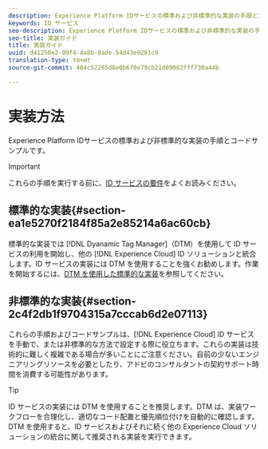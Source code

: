 ```yaml
---
description: Experience Platform IDサービスの標準および非標準的な実装の手順とコードサンプルです。
keywords: ID サービス
seo-description: Experience Platform IDサービスの標準および非標準的な実装の手順とコードサンプルです。
seo-title: 実装ガイド
title: 実装ガイド
uuid: d41250e2-09f4-4a8b-8ade-54d43e9281c9
translation-type: tm+mt
source-git-commit: 484c52265d8e0b6f0e79cb21d09082fff730a44b

---
```



# 実装方法

Experience Platform IDサービスの標準および非標準的な実装の手順とコードサンプルです。

>[!IMPORTANT]
>
>これらの手順を実行する前に、[ID サービスの要件](../reference/requirements.md)をよくお読みください。

## 標準的な実装{#section-ea1e5270f2184f85a2e85214a6ac60cb}

標準的な実装では [!DNL Dyanamic Tag Manager]（DTM）を使用して ID サービスの利用を開始し、他の [!DNL Experience Cloud] ID ソリューションと統合します。ID サービスの実装には DTM を使用することを強くお勧めします。作業を開始するには、[DTM を使用した標準的な実装](../implementation-guides/standard.md#concept-89cd0199a9634fc48644f2d61e3d2445)を参照してください。

## 非標準的な実装{#section-2c4f2db1f9704315a7cccab6d2e07113}

これらの手順およびコードサンプルは、[!DNL Experience Cloud] ID サービスを手動で、または非標準的な方法で設定する際に役立ちます。これらの実装は技術的に難しく複雑である場合が多いことにご注意ください。自前の少ないエンジニアリングリソースを必要としたり、アドビのコンサルタントの契約サポート時間を消費する可能性があります。

>[!TIP]
>
>ID サービスの実装には DTM を使用することを推奨します。DTM は、実装ワークフローを合理化し、適切なコード配置と優先順位付けを自動的に確認します。DTM を使用すると、ID サービスおよびそれに続く他の Experience Cloud ソリューションの統合に関して推奨される実装を実行できます。

